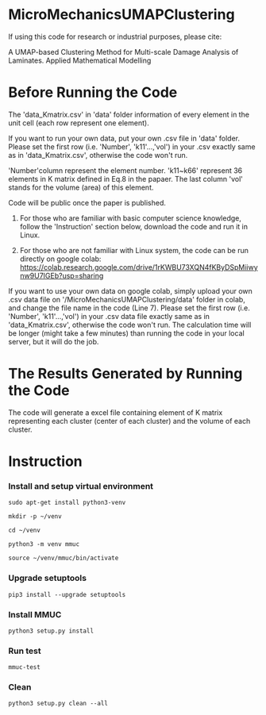 # MicroMechanicsUMAPClustering
If using this code for research or industrial purposes, please cite:

A UMAP-based Clustering Method for Multi-scale Damage Analysis of Laminates. Applied Mathematical Modelling





# Before Running the Code

The 'data_Kmatrix.csv' in 'data' folder information of every element in the unit cell (each row represent one element). 

If you want to run your own data, put your own .csv file in 'data' folder. Please set the first row (i.e. 'Number', 'k11'...,'vol') in your .csv exactly same as in 'data_Kmatrix.csv', otherwise the code won't run.

'Number'column represent the element number. 'k11~k66' represent 36 elements in K matrix defined in Eq.8 in the papaer. The last column 'vol' stands for the volume (area) of this element. 

Code will be public once the paper is published.


1. For those who are familiar with basic computer science knowledge, follow the 'Instruction' section below, download the code and run it in Linux. 

2. For those who are not familiar with Linux system, the code can be run directly on google colab: https://colab.research.google.com/drive/1rKWBU73XQN4fKByDSpMiiwynw9U7IGEb?usp=sharing

If you want to use your own data on google colab, simply upload your own .csv data file on '/MicroMechanicsUMAPClustering/data' folder in colab, and change the file name in the code (Line 7). Please set the first row (i.e. 'Number', 'k11'...,'vol') in your .csv data file exactly same as in 'data_Kmatrix.csv', otherwise the code won't run. The calculation time will be longer (might take a few minutes) than running the code in your local server, but it will do the job.

# The Results Generated by Running the Code

The code will generate a excel file containing element of K matrix representing each cluster (center of each cluster) and the volume of each cluster.




# Instruction
### Install and setup virtual environment
```sudo apt-get install python3-venv ```

```mkdir -p ~/venv```

```cd ~/venv```

```python3 -m venv mmuc```

```source ~/venv/mmuc/bin/activate```

### Upgrade setuptools 
```pip3 install --upgrade setuptools```

### Install MMUC
```python3 setup.py install```

### Run test
```mmuc-test ```

### Clean 
```python3 setup.py clean --all ```
